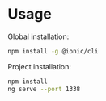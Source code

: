 # Usage

Global installation:
```bash
npm install -g @ionic/cli
```

Project installation:
```bash
npm install
ng serve --port 1338
```
